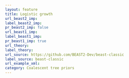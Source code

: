 ```yaml
---
layout: feature
title: Logistic growth
url_beast2_imp: 
label_beast2_imp: 
pr_beast2_imp: false
url_beast1_imp: 
label_beast1_imp: 
pr_beast1_imp: true
url_theory: 
label_theory: 
url_source: https://github.com/BEAST2-Dev/beast-classic
label_source: beast-classic
url_example_xml: 
category: Coalescent tree priors
---
```

